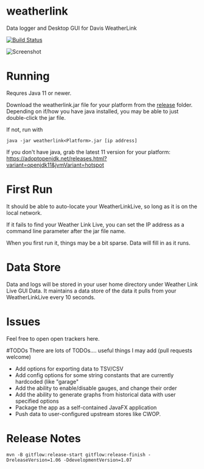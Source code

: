 # weatherlink
Data logger and Desktop GUI for Davis WeatherLink

[![Build Status](https://travis-ci.org/darmbrust/weatherlink.svg?branch=master)](https://travis-ci.org/darmbrust/weatherlink)

![Screenshot](https://user-images.githubusercontent.com/5016252/72035210-d7f8ac80-325c-11ea-8db9-30ef083a728f.png)

# Running
Requres Java 11 or newer.

Download the weatherlink.jar file for your platform from the [release](https://github.com/darmbrust/weatherlink/releases) folder.  
Depending on if/how you have java installed, you may be able to just double-click the jar file.

If not, run with 
```
java -jar weatherlink<Platform>.jar [ip address]
```
If you don't have java, grab the latest 11 version for your platform:
https://adoptopenjdk.net/releases.html?variant=openjdk11&jvmVariant=hotspot

# First Run
It should be able to auto-locate your WeatherLinkLive, so long as it is on the local network.

If it fails to find your Weather Link Live, you can set the IP address as a command line parameter after the jar file name.

When you first run it, things may be a bit sparse.  Data will fill in as it runs.

# Data Store
Data and logs will be stored in your user home directory under Weather Link Live GUI Data.  It maintains a data store of the data it pulls
from your WeatherLinkLive every 10 seconds.

# Issues
Feel free to open open trackers here.

#TODOs
There are lots of TODOs.... useful things I may add (pull requests welcome)

 - Add options for exporting data to TSV/CSV
 - Add config options for some string constants that are currently hardcoded (like "garage"
 - Add the ability to enable/disable gauges, and change their order
 - Add the ability to generate graphs from historical data with user specified options
 - Package the app as a self-contained JavaFX application
 - Push data to user-configured upstream stores like CWOP.

# Release Notes
```
mvn -B gitflow:release-start gitflow:release-finish -DreleaseVersion=1.06 -DdevelopmentVersion=1.07

```
